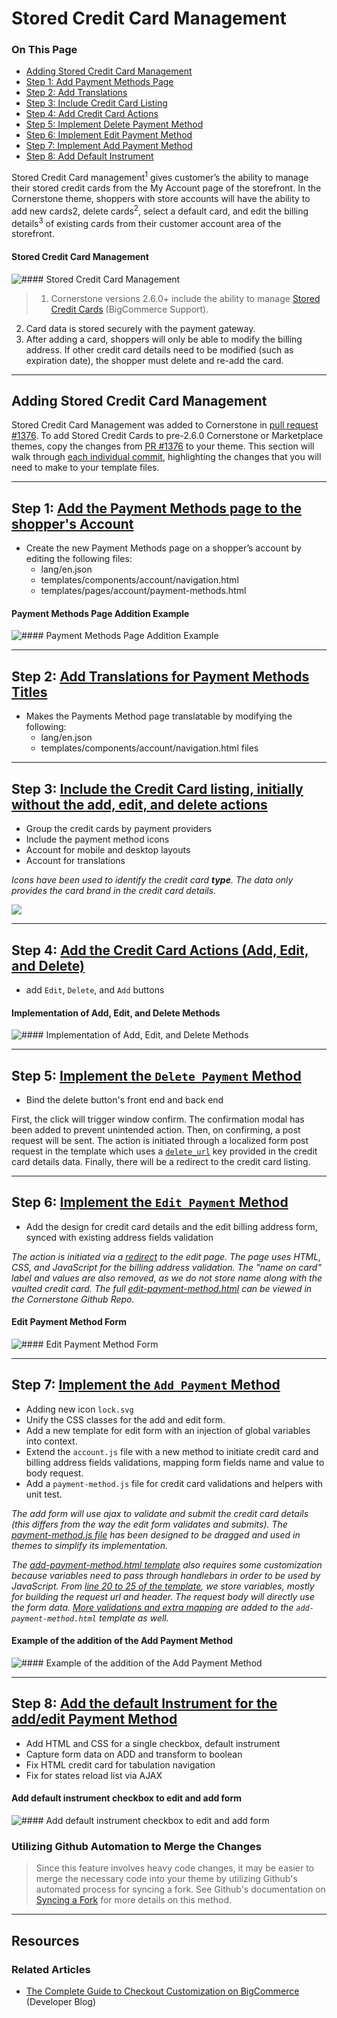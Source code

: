 <h1>Stored Credit Card Management</h1>
<div class="otp" id="no-index">
	<h3> On This Page </h3>
	<ul>
    <li><a href="#stored-cc-mgmt_adding-stored-cc-mgmt">Adding Stored Credit Card Management</a></li>
    <li><a href="#stored-cc-mgmt_add-payment-methods">Step 1: Add Payment Methods Page</a></li>
    <li><a href="#stored-cc-mgmt_add-translations">Step 2: Add Translations</a></li>
    <li><a href="#stored-cc-mgmt_include-cc-listing">Step 3: Include Credit Card Listing</a></li>
    <li><a href="#stored-cc-mgmt_add-cc-actions">Step 4: Add Credit Card Actions</a></li>
    <li><a href="#stored-cc-mgmt_implement-delete">Step 5: Implement Delete Payment Method</a></li>
    <li><a href="#stored-cc-mgmt_implement-edit">Step 6: Implement Edit Payment Method</a></li>
    <li><a href="#stored-cc-mgmt_implement-add">Step 7: Implement Add Payment Method</a></li>
    <li><a href="#stored-cc-mgmt_add-default">Step 8: Add Default Instrument</a></li>
	</ul>
</div>

Stored Credit Card management<sup>1</sup> gives customer’s the ability to manage their stored credit cards from the My Account page of the storefront. In the Cornerstone theme, shoppers with store accounts will have the ability to add new cards2, delete cards<sup>2</sup>, select a default card, and edit the billing details<sup>3</sup> of existing cards from their customer account area of the storefront.



<!--
    title: #### Stored Credit Card Management 

    data: //s3.amazonaws.com/user-content.stoplight.io/6116/1541629003006
-->

#### Stored Credit Card Management 
![#### Stored Credit Card Management 
](//s3.amazonaws.com/user-content.stoplight.io/6116/1541629003006 "#### Stored Credit Card Management 
")

<div class="HubBlock--callout">
<div class="CalloutBlock--">
<div class="HubBlock-content">
    
<!-- theme:  -->

> 1. Cornerstone versions 2.6.0+ include the ability to manage [Stored Credit Cards](https://support.bigcommerce.com/s/article/Enabling-Stored-Credit-Cards) (BigCommerce Support).
2. Card data is stored securely with the payment gateway.
3. After adding a card, shoppers will only be able to modify the billing address. If other credit card details need to be modified (such as expiration date), the shopper must delete and re-add the card.

</div>
</div>
</div>

---

<a href='#stored-cc-mgmt_adding-stored-cc-mgmt' aria-hidden='true' class='block-anchor'  id='stored-cc-mgmt_adding-stored-cc-mgmt'><i aria-hidden='true' class='linkify icon'></i></a>

## Adding Stored Credit Card Management 

Stored Credit Card Management was added to Cornerstone in [pull request #1376](https://github.com/bigcommerce/cornerstone/pull/1376). To add Stored Credit Cards to pre-2.6.0 Cornerstone or Marketplace themes, copy the changes from [PR #1376](https://github.com/bigcommerce/cornerstone/pull/1376) to your theme. This section will walk through [each individual commit](https://github.com/bigcommerce/cornerstone/pull/1376/commits), highlighting the changes that you will need to make to your template files.

---

<a href='#stored-cc-mgmt_add-payment-methods' aria-hidden='true' class='block-anchor'  id='stored-cc-mgmt_add-payment-methods'><i aria-hidden='true' class='linkify icon'></i></a>

## Step 1: [Add the Payment Methods page to the shopper's Account](https://github.com/bigcommerce/cornerstone/pull/1376/commits/24abc038fe346a8572b40da40c98a9465788957a)

* Create the new Payment Methods page on a shopper’s account by editing the following files:
	* <span class="fp">lang/en.json</span>
	* <span class="fp">templates/components/account/navigation.html</span>
	* <span class="fp">templates/pages/account/payment-methods.html</span>

<!--
    title: #### Payment Methods Page Addition Example

    data: //s3.amazonaws.com/user-content.stoplight.io/6116/1541629154209
-->

#### Payment Methods Page Addition Example
![#### Payment Methods Page Addition Example
](//s3.amazonaws.com/user-content.stoplight.io/6116/1541629154209 "#### Payment Methods Page Addition Example
")

---

<a href='#stored-cc-mgmt_add-translations' aria-hidden='true' class='block-anchor'  id='stored-cc-mgmt_add-translations'><i aria-hidden='true' class='linkify icon'></i></a>

## Step 2: [Add Translations for Payment Methods Titles](https://github.com/bigcommerce/cornerstone/pull/1376/commits/9edf1a0f6907811abf470db1486b4fdb199b27ae)

* Makes the Payments Method page translatable by modifying the following:
	* <span class="fp">lang/en.json</span>
	* <span class="fp">templates/components/account/navigation.html</span> files

---

<a href='#stored-cc-mgmt_include-cc-listing' aria-hidden='true' class='block-anchor'  id='stored-cc-mgmt_include-cc-listing'><i aria-hidden='true' class='linkify icon'></i></a>

## Step 3: [Include the Credit Card listing, initially without the add, edit, and delete actions](https://github.com/bigcommerce/cornerstone/pull/1376/commits/5574eb98c710f4540e8390420563099b6f5710bf)

* Group the credit cards by payment providers
* Include the payment method icons
* Account for mobile and desktop layouts
* Account for translations

*Icons have been used to identify the credit card **type**. The data only provides the card brand in the credit card details.*

<!--
    title: 
    data: //s3.amazonaws.com/user-content.stoplight.io/6116/1541630407609
-->

![](//s3.amazonaws.com/user-content.stoplight.io/6116/1541630407609 "")

---

<a href='#stored-cc-mgmt_add-cc-actions' aria-hidden='true' class='block-anchor'  id='stored-cc-mgmt_add-cc-actions'><i aria-hidden='true' class='linkify icon'></i></a>

## Step 4: [Add the Credit Card Actions (Add, Edit, and Delete)](https://github.com/bigcommerce/cornerstone/pull/1376/commits/499016d320995852fe4ef621724e08556896b70d)

*  add `Edit`, `Delete`, and `Add` buttons


<!--
    title: #### Implementation of Add, Edit, and Delete Methods

    data: //s3.amazonaws.com/user-content.stoplight.io/6116/1541655663898
-->

#### Implementation of Add, Edit, and Delete Methods
![#### Implementation of Add, Edit, and Delete Methods
](//s3.amazonaws.com/user-content.stoplight.io/6116/1541655663898 "#### Implementation of Add, Edit, and Delete Methods
")

---

<a href='#stored-cc-mgmt_implement-delete' aria-hidden='true' class='block-anchor'  id='stored-cc-mgmt_implement-delete'><i aria-hidden='true' class='linkify icon'></i></a>

## Step 5: [Implement the `Delete Payment` Method](https://github.com/bigcommerce/cornerstone/pull/1376/commits/cf102901d9061b7334e8c39f15a8904c37cf0652)

* Bind the delete button's front end and back end

First, the click will trigger window confirm. The confirmation modal has been added to prevent unintended action. Then, on confirming, a post request will be sent. The action is initiated through a localized form post request in the template which uses a [`delete_url`](https://github.com/bigcommerce/cornerstone/blob/master/templates/components/account/payment-methods-list.html#L34) key provided in the credit card details data. Finally, there will be a redirect to the credit card listing.

---

<a href='#stored-cc-mgmt_implement-edit' aria-hidden='true' class='block-anchor'  id='stored-cc-mgmt_implement-edit'><i aria-hidden='true' class='linkify icon'></i></a>

## Step 6: [Implement the `Edit Payment` Method](https://github.com/bigcommerce/cornerstone/pull/1376/commits/ab2fe1df455fa8ac93760904b718fbce7ce361ed)

* Add the design for credit card details and the edit billing address form, synced with existing address fields validation

*The action is initiated via a [redirect](https://github.com/bigcommerce/cornerstone/blob/master/templates/components/account/payment-methods-list.html#L36) to the edit page. The page uses HTML, CSS, and JavaScript for the billing address validation. The "name on card" label and values are also removed, as we do not store name along with the vaulted credit card. The full [edit-payment-method.html](https://github.com/bigcommerce/cornerstone/blob/master/templates/pages/account/edit-payment-method.html) can be viewed in the Cornerstone Github Repo.*

<!--
    title: #### Edit Payment Method Form

    data: //s3.amazonaws.com/user-content.stoplight.io/6116/1541654303488
-->

#### Edit Payment Method Form
![#### Edit Payment Method Form
](//s3.amazonaws.com/user-content.stoplight.io/6116/1541654303488 "#### Edit Payment Method Form
")

---

<a href='#stored-cc-mgmt_implement-add' aria-hidden='true' class='block-anchor'  id='stored-cc-mgmt_implement-add'><i aria-hidden='true' class='linkify icon'></i></a>

## Step 7: [Implement the `Add Payment` Method](https://github.com/bigcommerce/cornerstone/pull/1376/commits/c960338c32faa8fb798b2826c72dfe9d74bf9751)


*  Adding new icon `lock.svg`
*  Unify the CSS classes for the add and edit form.
*  Add a new template for edit form with an injection of global variables into context.
*  Extend the `account.js` file with a new method to initiate credit card and billing address fields validations, mapping form fields name and value to body request.
*  Add a `payment-method.js` file for credit card validations and helpers with unit test.

*The add form will use ajax to validate and submit the credit card details (this differs from the way the edit form validates and submits). The [payment-method.js file](https://github.com/bigcommerce/cornerstone/blob/master/assets/js/theme/common/payment-method.js) has been designed to be dragged and used in themes to simplify its implementation.*

*The [add-payment-method.html template](https://github.com/bigcommerce/cornerstone/blob/master/templates/pages/account/add-payment-method.html) also requires some customization because variables need to pass through handlebars in order to be used by JavaScript. From [line 20 to 25 of the template](https://github.com/bigcommerce/cornerstone/blob/master/templates/pages/account/add-payment-method.html#L20-L25), we store variables, mostly for building the request url and header. The request body will directly use the form data. [More validations and extra mapping](https://github.com/bigcommerce/cornerstone/blob/24686de577c6ad5409ec8b82f5839c3d083cb760/assets/js/theme/account.js#L211) are added to the `add-payment-method.html` template as well.*

<!--
    title: #### Example of the addition of the Add Payment Method

    data: //s3.amazonaws.com/user-content.stoplight.io/6116/1541629295212
-->

#### Example of the addition of the Add Payment Method
![#### Example of the addition of the Add Payment Method
](//s3.amazonaws.com/user-content.stoplight.io/6116/1541629295212 "#### Example of the addition of the Add Payment Method
")

---

<a href='#stored-cc-mgmt_add-default' aria-hidden='true' class='block-anchor'  id='stored-cc-mgmt_add-default'><i aria-hidden='true' class='linkify icon'></i></a>

## Step 8: [Add the default Instrument for the add/edit Payment Method](https://github.com/bigcommerce/cornerstone/pull/1376/commits/5576aee5af0194e85cb11dbf44563f89b2687f40)

* Add HTML and CSS for a single checkbox, default instrument
* Capture form data on ADD and transform to boolean
* Fix HTML credit card for tabulation navigation
* Fix for states reload list via AJAX

<!--
    title: #### Add default instrument checkbox to edit and add form

    data: //s3.amazonaws.com/user-content.stoplight.io/6116/1541655424566
-->

#### Add default instrument checkbox to edit and add form
![#### Add default instrument checkbox to edit and add form
](//s3.amazonaws.com/user-content.stoplight.io/6116/1541655424566 "#### Add default instrument checkbox to edit and add form
")

<div class="HubBlock--callout">
<div class="CalloutBlock--">
<div class="HubBlock-content">
    
<!-- theme:  -->

### Utilizing Github Automation to Merge the Changes

> Since this feature involves heavy code changes, it may be easier to merge the necessary code into your theme by utilizing Github's automated process for syncing a fork. See Github's documentation on [Syncing a Fork](https://help.github.com/articles/syncing-a-fork/) for more details on this method.

</div>
</div>
</div>

---

## Resources

### Related Articles

* [The Complete Guide to Checkout Customization on BigCommerce](https://medium.com/bigcommerce-developer-blog/the-complete-guide-to-checkout-customization-on-bigcommerce-6b566bc36fa9) (Developer Blog)

